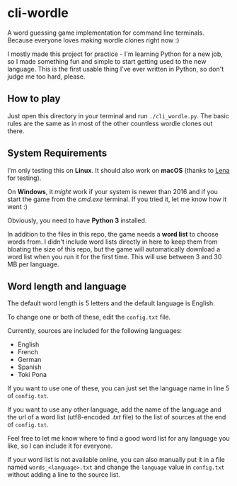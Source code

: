 # cli-wordle

A word guessing game implementation for command line terminals. Because everyone loves making wordle clones right now :)

I mostly made this project for practice - I'm learning Python for a new job, so I made something fun and simple to start getting used to the new language. This is the first usable thing I've ever written in Python, so don't judge me too hard, please.

## How to play

Just open this directory in your terminal and run `./cli_wordle.py`. The basic rules are the same as in most of the other countless wordle clones out there.

## System Requirements

I'm only testing this on **Linux**. It should also work on **macOS** (thanks to [Lena](https://github.com/lenaschimmel/) for testing).  

On **Windows**, it *might* work if your system is newer than 2016 and if you start the game from the *cmd.exe* terminal. If you tried it, let me know how it went :)

Obviously, you need to have **Python 3** installed.

In addition to the files in this repo, the game needs a **word list** to choose words from. I didn't include word lists directly in here to keep them from bloating the size of this repo, but the game will automatically download a word list when you run it for the first time. This will use between 3 and 30 MB per language.

## Word length and language
The default word length is 5 letters and the default language is English. 

To change one or both of these, edit the `config.txt` file.

Currently, sources are included for the following languages:

- English
- French
- German
- Spanish
- Toki Pona

If you want to use one of these, you can just set the language name in line 5 of `config.txt`.

If you want to use any other language, add the name of the language and the url of a word list (utf8-encoded _.txt_ file) to the list of sources at the end of `config.txt`.

Feel free to let me know where to find a good word list for any language you like, so I can include it for everyone.

If your word list is not available online, you can also manually put it in a file named `words_<language>.txt` and change the `language` value in `config.txt` without adding a line to the source list.